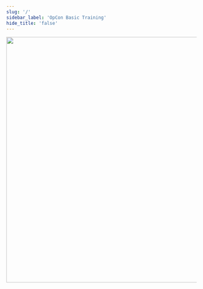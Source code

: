 ```yaml
---
slug: '/'
sidebar_label: 'OpCon Basic Training'
hide_title: 'false'
---
```



<img src="/imgbasic/BasicTrainingicon.png" width="650"></img>


